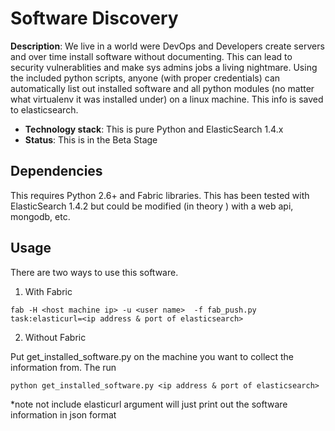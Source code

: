 
# Software Discovery

**Description**:  We live in a world were DevOps and Developers create servers and over time install software
without documenting.  This can lead to security vulnerablities and make sys admins jobs a living nightmare.  Using the
included python scripts, anyone (with proper credentials) can automatically list out installed software and all python modules
(no matter what virtualenv it was installed under) on a linux machine. This info is saved to elasticsearch.

  - **Technology stack**:  This is pure Python and ElasticSearch 1.4.x
  - **Status**:  This is in the Beta Stage


## Dependencies

This requires Python 2.6+ and Fabric libraries. This has been tested with ElasticSearch 1.4.2 but could be modified
(in theory ) with a web api, mongodb, etc.



## Usage

There are two ways to use this software.

1. With Fabric

```
fab -H <host machine ip> -u <user name>  -f fab_push.py  task:elasticurl=<ip address & port of elasticsearch>

```

2. Without Fabric

Put get_installed_software.py on the machine you want to collect the information from. The run
```
python get_installed_software.py <ip address & port of elasticsearch>
```


*note not include elasticurl argument will just print out the software information in json format